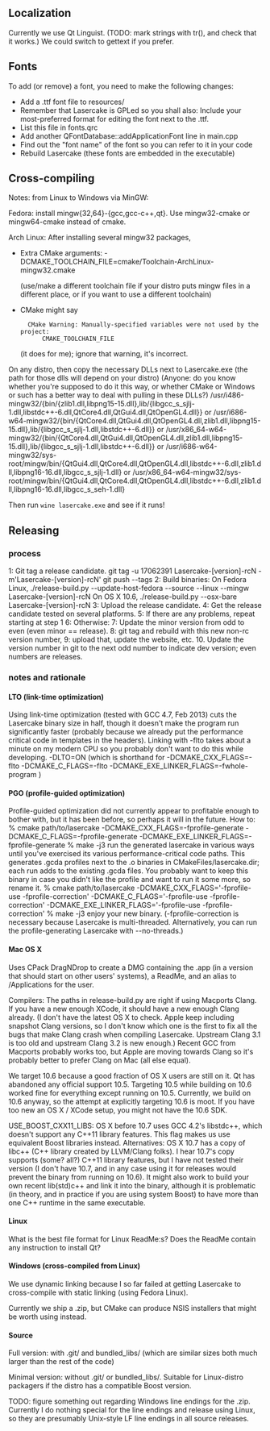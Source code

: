 

Localization
------------

Currently we use Qt Linguist.
(TODO: mark strings with tr(), and check that it works.)
We could switch to gettext if you prefer.

Fonts
-----

To add (or remove) a font, you need to make the following changes:
* Add a .ttf font file to resources/
* Remember that Lasercake is GPLed so you shall also:
  Include your most-preferred format for editing the font next to the .ttf.
* List this file in fonts.qrc
* Add another QFontDatabase::addApplicationFont line in main.cpp
* Find out the "font name" of the font so you can refer to it in your code
* Rebuild Lasercake (these fonts are embedded in the executable)


Cross-compiling
---------------

Notes: from Linux to Windows via MinGW:

Fedora: install mingw{32,64}-{gcc,gcc-c++,qt}.
  Use mingw32-cmake or mingw64-cmake instead of cmake.

Arch Linux: After installing several mingw32 packages,

- Extra CMake arguments:
    -DCMAKE_TOOLCHAIN_FILE=cmake/Toolchain-ArchLinux-mingw32.cmake

    (use/make a different toolchain file if your distro puts mingw files in
    a different place, or if you want to use a different toolchain)

- CMake might say

        CMake Warning: Manually-specified variables were not used by the project:
            CMAKE_TOOLCHAIN_FILE

  (it does for me); ignore that warning, it's incorrect.

On any distro, then copy the necessary DLLs next to Lasercake.exe
(the path for those dlls will depend on your distro)
(Anyone: do you know whether you're supposed to do it this way,
 or whether CMake or Windows or such has a better way to deal with
 pulling in these DLLs?)
/usr/i486-mingw32/{bin/{zlib1.dll,libpng15-15.dll},lib/{libgcc_s_sjlj-1.dll,libstdc++-6.dll,QtCore4.dll,QtGui4.dll,QtOpenGL4.dll}}
or
/usr/i686-w64-mingw32/{bin/{QtCore4.dll,QtGui4.dll,QtOpenGL4.dll,zlib1.dll,libpng15-15.dll},lib/{libgcc_s_sjlj-1.dll,libstdc++-6.dll}}
or
/usr/x86_64-w64-mingw32/{bin/{QtCore4.dll,QtGui4.dll,QtOpenGL4.dll,zlib1.dll,libpng15-15.dll},lib/{libgcc_s_sjlj-1.dll,libstdc++-6.dll}}
or
/usr/i686-w64-mingw32/sys-root/mingw/bin/{QtGui4.dll,QtCore4.dll,QtOpenGL4.dll,libstdc++-6.dll,zlib1.dll,libpng16-16.dll,libgcc_s_sjlj-1.dll}
or
/usr/x86_64-w64-mingw32/sys-root/mingw/bin/{QtGui4.dll,QtCore4.dll,QtOpenGL4.dll,libstdc++-6.dll,zlib1.dll,libpng16-16.dll,libgcc_s_seh-1.dll}

Then run
`wine lasercake.exe`
and see if it runs!


Releasing
---------

### process ###

1: Git tag a release candidate.
git tag -u 17062391 Lasercake-[version]-rcN -m'Lasercake-[version]-rcN'
git push --tags
2: Build binaries:
On Fedora Linux,
./release-build.py --update-host-fedora --source --linux --mingw Lasercake-[version]-rcN
On OS X 10.6,
./release-build.py --osx-bare Lasercake-[version]-rcN
3: Upload the release candidate.
4: Get the release candidate tested on several platforms.
5: If there are any problems, repeat starting at step 1
6: Otherwise:
7: Update the minor version from odd to even (even minor == release).
8: git tag and rebuild with this new non-rc version number,
9: upload that, update the website, etc.
10. Update the version number in git to the next odd number to indicate dev
    version; even numbers are releases.

### notes and rationale ###

#### LTO (link-time optimization)

Using link-time optimization (tested with GCC 4.7, Feb 2013) cuts the
Lasercake binary size in half, though it doesn't make the program run
significantly faster (probably because we already put the performance
critical code in templates in the headers).  Linking with -flto takes
about a minute on my modern CPU so you probably don't want to do this
while developing.
-DLTO=ON (which is shorthand for
    -DCMAKE_CXX_FLAGS=-flto -DCMAKE_C_FLAGS=-flto -DCMAKE_EXE_LINKER_FLAGS=-fwhole-program
)

#### PGO (profile-guided optimization)

Profile-guided optimization did not currently appear to profitable enough
to bother with, but it has been before, so perhaps it will in the future. How to:
% cmake path/to/lasercake -DCMAKE_CXX_FLAGS=-fprofile-generate -DCMAKE_C_FLAGS=-fprofile-generate -DCMAKE_EXE_LINKER_FLAGS=-fprofile-generate
% make -j3
run the generated lasercake in various ways until you've exercised its various
performance-critical code paths.  This generates .gcda profiles next to the .o
binaries in CMakeFiles/lasercake.dir; each run adds to the existing .gcda files.
You probably want to keep this binary in case you didn't like the profile and want
to run it some more, so rename it.
% cmake path/to/lasercake -DCMAKE_CXX_FLAGS='-fprofile-use -fprofile-correction' -DCMAKE_C_FLAGS='-fprofile-use -fprofile-correction' -DCMAKE_EXE_LINKER_FLAGS='-fprofile-use -fprofile-correction'
% make -j3
enjoy your new binary.
(-fprofile-correction is necessary because Lasercake is multi-threaded.
Alternatively, you can run the profile-generating Lasercake with --no-threads.)

#### Mac OS X

Uses CPack DragNDrop to create a DMG containing the .app (in a version
that should start on other users' systems), a ReadMe, and an
alias to /Applications for the user.

Compilers: The paths in release-build.py are right if using Macports Clang.
If you have a new enough XCode, it should have a new enough Clang already.
(I don't have the latest OS X to check.  Apple keep including snapshot
Clang versions, so I don't know which one is the first to fix all the bugs
that make Clang crash when compiling Lasercake.  Upstream Clang 3.1 is
too old and upstream Clang 3.2 is new enough.)  Recent GCC from Macports
probably works too, but Apple are moving towards Clang so it's probably
better to prefer Clang on Mac (all else equal).

We target 10.6 because a good fraction of OS X users are still on it.
Qt has abandoned any official support 10.5.  Targeting 10.5 while
building on 10.6 worked fine for everything except running on 10.5.
Currently, we build on 10.6 anyway, so the attempt at explicitly targeting
10.6 is moot.  If you have too new an OS X / XCode setup, you might not have
the 10.6 SDK.

USE_BOOST_CXX11_LIBS: OS X before 10.7 uses GCC 4.2's libstdc++, which doesn't
support any C++11 library features.  This flag makes us use equivalent Boost
libraries instead.  Alternatives: OS X 10.7 has a copy of libc++ (C++ library
created by LLVM/Clang folks).  I hear 10.7's copy supports (some? all?) C++11
library features, but I have not tested their version (I don't have 10.7, and
in any case using it for releases would prevent the binary from running on
10.6).  It might also work to build your own recent lib(std)c++ and link it
into the binary, although it is problematic (in theory, and in practice if you
are using system Boost) to have more than one C++ runtime in the same
executable.

#### Linux

What is the best file format for Linux ReadMe:s?
Does the ReadMe contain any instruction to install Qt?

#### Windows (cross-compiled from Linux)

We use dynamic linking because I so far failed at getting Lasercake to
cross-compile with static linking (using Fedora Linux).

Currently we ship a .zip, but CMake can produce NSIS installers
that might be worth using instead.

#### Source

Full version: with .git/ and bundled_libs/ (which are similar sizes both
much larger than the rest of the code)

Minimal version: without .git/ or bundled_libs/.  Suitable for Linux-distro
packagers if the distro has a compatible Boost version.

TODO: figure something out regarding Windows line endings for the .zip.
Currently I do nothing special for the line endings and release using Linux,
so they are presumably Unix-style LF line endings in all source releases.
